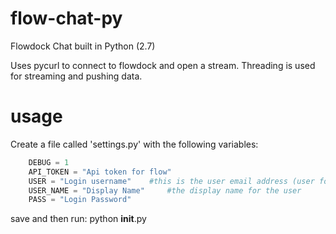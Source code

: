flow-chat-py
============

Flowdock Chat built in Python (2.7)

Uses pycurl to connect to flowdock and open a stream.
Threading is used for streaming and pushing data.

usage
=====
Create a file called 'settings.py' with the following variables:
```python
    DEBUG = 1
    API_TOKEN = "Api token for flow"
    USER = "Login username"    #this is the user email address (user for logging in)
    USER_NAME = "Display Name"     #the display name for the user
    PASS = "Login Password"
```
save and then run:
	python __init__.py